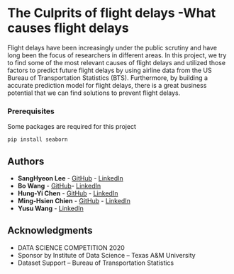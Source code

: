 # The Culprits of flight delays -What causes flight delays

Flight delays have been increasingly under the public scrutiny and have long been the focus of researchers in different areas.
In this project, we try to find some of the most relevant causes of flight delays and utilized those factors to predict future 
flight delays by using airline data from the US Bureau of Transportation Statistics (BTS). Furthermore, by building a accurate
prediction model for flight delays, there is a great business potential that we can find solutions to prevent flight delays.

### Prerequisites

Some packages are required for this project

```
pip install seaborn
```

## Authors

* **SangHyeon Lee** - [GitHub](https://github.com/Sanghyeon16) - [LinkedIn](https://www.linkedin.com/in/sanghyeon/)
* **Bo Wang** - [GitHub]()- [LinkedIn](https://www.linkedin.com/in/bo-wang-b57296162/)
* **Hung-Yi Chen** - [GitHub](https://github.com/r03942139) - [LinkedIn](https://www.linkedin.com/in/hung-yi-chen-958616118/)
* **Ming-Hsien Chien** - [GitHub](https://github.com/marsii1017) - [LinkedIn](https://www.linkedin.com/in/minghsienchien/)
* **Yusu Wang** - [LinkedIn](https://www.linkedin.com/in/yusu-wang-b83776138/)

## Acknowledgments

* DATA SCIENCE COMPETITION 2020
* Sponsor by Institute of Data Science – Texas A&M University
* Dataset Support  – Bureau of Transportation Statistics

